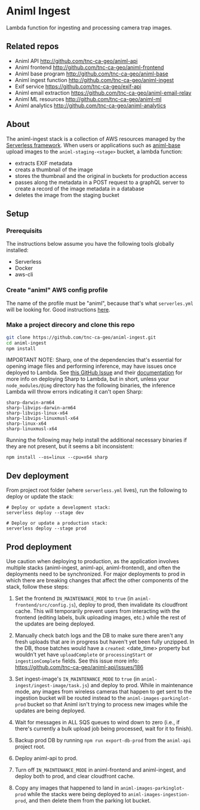# Animl Ingest

Lambda function for ingesting and processing camera trap images.

## Related repos

- Animl API http://github.com/tnc-ca-geo/animl-api
- Animl frontend http://github.com/tnc-ca-geo/animl-frontend
- Animl base program http://github.com/tnc-ca-geo/animl-base
- Animl ingest function http://github.com/tnc-ca-geo/animl-ingest
- Exif service https://github.com/tnc-ca-geo/exif-api
- Animl email extraction https://github.com/tnc-ca-geo/animl-email-relay
- Animl ML resources http://github.com/tnc-ca-geo/animl-ml
- Animl analytics http://github.com/tnc-ca-geo/animl-analytics

## About

The animl-ingest stack is a collection of AWS resources managed by the
[Serverless framework](https://www.serverless.com/). When users or applications
such as [animl-base](http://github.com/tnc-ca-geo/animl-base) upload images to
the `animl-staging-<stage>` bucket, a lambda function:

- extracts EXIF metadata
- creats a thumbnail of the image
- stores the thumbnail and the original in buckets for production
  access
- passes along the metadata in a POST request to a graphQL server to create a
  record of the image metadata in a database
- deletes the image from the staging bucket

## Setup

### Prerequisits

The instructions below assume you have the following tools globally installed:

- Serverless
- Docker
- aws-cli

### Create "animl" AWS config profile

The name of the profile must be "animl", because that's what
`serverles.yml` will be looking for. Good instructions
[here](https://www.serverless.com/framework/docs/providers/aws/guide/credentials/).

### Make a project direcory and clone this repo

```sh
git clone https://github.com/tnc-ca-geo/animl-ingest.git
cd animl-ingest
npm install
```

IMPORTANT NOTE: Sharp, one of the dependencies that's essential for opening image files and performing inference, may have issues once deployed to Lambda. See [this GitHub Issue](https://github.com/lovell/sharp/issues/4001) and their [documentation](https://sharp.pixelplumbing.com/install#aws-lambda) for more info on deploying Sharp to Lambda, but in short, unless your `node_modules/@img` directory has the following binaries, the inference Lambda will throw errors indicating it can't open Sharp:

```
sharp-darwin-arm64
sharp-libvips-darwin-arm64
sharp-libvips-linux-x64
sharp-libvips-linuxmusl-x64
sharp-linux-x64
sharp-linuxmusl-x64
```

Running the following may help install the additional necessary binaries if they are not present, but it seems a bit inconsistent:

```
npm install --os=linux --cpu=x64 sharp
```

## Dev deployment

From project root folder (where `serverless.yml` lives), run the following to deploy or update the stack:

```
# Deploy or update a development stack:
serverless deploy --stage dev

# Deploy or update a production stack:
serverless deploy --stage prod
```

## Prod deployment

Use caution when deploying to production, as the application involves multiple stacks (animl-ingest, animl-api, animl-frontend), and often the deployments need to be synchronized. For major deployments to prod in which there are breaking changes that affect the other components of the stack, follow these steps:

1. Set the frontend `IN_MAINTENANCE_MODE` to `true` (in `animl-frontend/src/config.js`), deploy to prod, then invalidate its cloudfront cache. This will temporarily prevent users from interacting with the frontend (editing labels, bulk uploading images, etc.) while the rest of the updates are being deployed.

2. Manually check batch logs and the DB to make sure there aren't any fresh uploads that are in progress but haven't yet been fully unzipped. In the DB, those batches would have a `created`: <date_time> property but wouldn't yet have `uploadComplete` or `processingStart` or `ingestionComplete` fields. See this issue more info: https://github.com/tnc-ca-geo/animl-api/issues/186

3. Set ingest-image's `IN_MAINTENANCE_MODE` to `true` (in `animl-ingest/ingest-image/task.js`) and deploy to prod. While in maintenance mode, any images from wireless cameras that happen to get sent to the ingestion bucket will be routed instead to the `animl-images-parkinglot-prod` bucket so that Animl isn't trying to process new images while the updates are being deployed.

4. Wait for messages in ALL SQS queues to wind down to zero (i.e., if there's currently a bulk upload job being processed, wait for it to finish).

5. Backup prod DB by running `npm run export-db-prod` from the `animl-api` project root.

6. Deploy animl-api to prod.

7. Turn off `IN_MAINTENANCE_MODE` in animl-frontend and animl-ingest, and deploy both to prod, and clear cloudfront cache.

8. Copy any images that happened to land in `animl-images-parkinglot-prod` while the stacks were being deployed to `animl-images-ingestion-prod`, and then delete them from the parking lot bucket.
